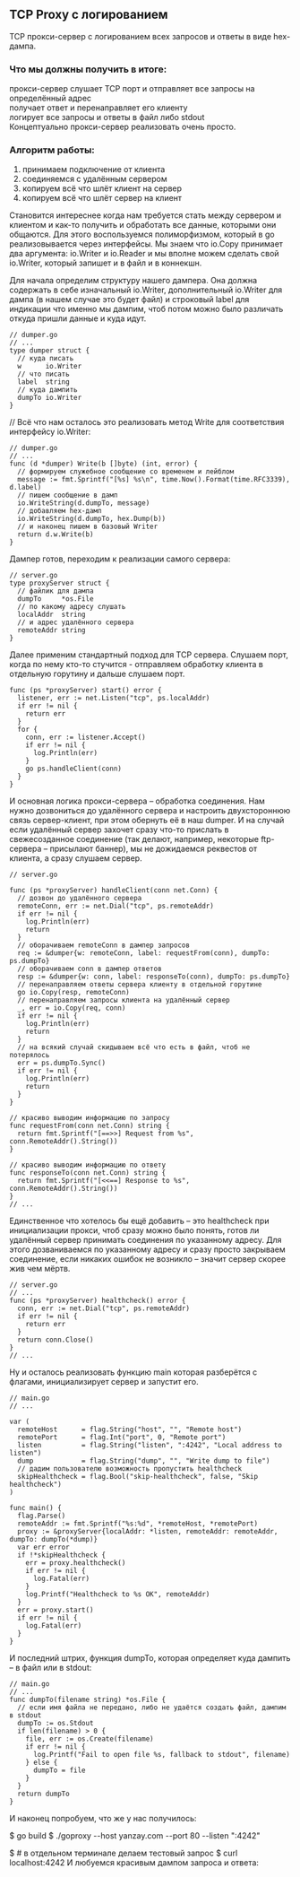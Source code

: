 ## TCP Proxy с логированием


TCP прокси-сервер c логированием всех запросов и ответы в виде hex-дампа.

### Что мы должны получить в итоге:

прокси-сервер слушает TCP порт и отправляет все запросы на определённый адрес   
получает ответ и перенаправляет его клиенту   
логирует все запросы и ответы в файл либо stdout   
Концептуально прокси-сервер реализовать очень просто. 

### Алгоритм работы:

1. принимаем подключение от клиента
2. соединяемся с удалённым сервером
3. копируем всё что шлёт клиент на сервер
4. копируем всё что шлёт сервер на клиент

Становится интереснее когда нам требуется стать между сервером и клиентом и 
как-то получить и обработать все данные, которыми они общаются. Для этого воспользуемся полиморфизмом, 
который в go реализовывается через интерфейсы. 
Мы знаем что io.Copy принимает два аргумента: io.Writer и io.Reader и мы вполне можем сделать свой io.Writer, 
который запишет и в файл и в коннекшн.

Для начала определим структуру нашего дампера. 
Она должна содержать в себе изначальный io.Writer, дополнительный io.Writer для дампа 
(в нашем случае это будет файл) и строковый label для индикации что именно мы дампим, 
чтоб потом можно было различать откуда пришли данные и куда идут.

```golang
// dumper.go
// ...
type dumper struct {
  // куда писать
  w      io.Writer
  // что писать
  label  string
  // куда дампить
  dumpTo io.Writer
}
```

//
Всё что нам осталось это реализовать метод Write для соответствия интерфейсу io.Writer:

```golang
// dumper.go
// ...
func (d *dumper) Write(b []byte) (int, error) {
  // формируем служебное сообщение со временем и лейблом
  message := fmt.Sprintf("[%s] %s\n", time.Now().Format(time.RFC3339), d.label)
  // пишем сообщение в дамп
  io.WriteString(d.dumpTo, message)
  // добавляем hex-дамп
  io.WriteString(d.dumpTo, hex.Dump(b))
  // и наконец пишем в базовый Writer
  return d.w.Write(b)
}
```

Дампер готов, переходим к реализации самого сервера:

```golang
// server.go
type proxyServer struct {
  // файлик для дампа
  dumpTo     *os.File
  // по какому адресу слушать
  localAddr  string
  // и адрес удалённого сервера
  remoteAddr string
}
```

Далее применим стандартный подход для TCP сервера. Слушаем порт, когда по нему кто-то стучится - отправляем обработку клиента в отдельную горутину и дальше слушаем порт.


```golang
func (ps *proxyServer) start() error {
  listener, err := net.Listen("tcp", ps.localAddr)
  if err != nil {
    return err
  }
  for {
    conn, err := listener.Accept()
    if err != nil {
      log.Println(err)
    }
    go ps.handleClient(conn)
  }
}
```

И основная логика прокси-сервера – обработка соединения. Нам нужно дозвониться до удалённого сервера и настроить двухстороннюю связь сервер-клиент, при этом обернуть её в наш dumper.
И на случай если удалённый сервер захочет сразу что-то прислать в свежесозданное соединение (так делают, например, некоторые ftp-сервера – присылают баннер), мы не дожидаемся реквестов от клиента, а сразу слушаем сервер.

```golang
// server.go

func (ps *proxyServer) handleClient(conn net.Conn) {
  // дозвон до удалённого сервера
  remoteConn, err := net.Dial("tcp", ps.remoteAddr)
  if err != nil {
    log.Println(err)
    return
  }
  // оборачиваем remoteConn в дампер запросов
  req := &dumper{w: remoteConn, label: requestFrom(conn), dumpTo: ps.dumpTo}
  // оборачиваем conn в дампер ответов
  resp := &dumper{w: conn, label: responseTo(conn), dumpTo: ps.dumpTo}
  // перенаправляем ответы сервера клиенту в отдельной горутине
  go io.Copy(resp, remoteConn)
  // перенаправляем запросы клиента на удалённый сервер
  _, err = io.Copy(req, conn)
  if err != nil {
    log.Println(err)
    return
  }
  // на всякий случай скидываем всё что есть в файл, чтоб не потерялось
  err = ps.dumpTo.Sync()
  if err != nil {
    log.Println(err)
    return
  }
}

// красиво выводим информацию по запросу
func requestFrom(conn net.Conn) string {
  return fmt.Sprintf("[==>>] Request from %s", conn.RemoteAddr().String())
}

// красиво выводим информацию по ответу
func responseTo(conn net.Conn) string {
  return fmt.Sprintf("[<<==] Response to %s", conn.RemoteAddr().String())
}
// ...
```

Единственное что хотелось бы ещё добавить – это healthcheck при инициализации прокси, чтоб сразу можно было понять, готов ли удалённый сервер принимать соединения по указанному адресу. Для этого дозваниваемся по указанному адресу и сразу просто закрываем соединение, если никаких ошибок не возникло – значит сервер скорее жив чем мёртв.

```golang
// server.go
// ...
func (ps *proxyServer) healthcheck() error {
  conn, err := net.Dial("tcp", ps.remoteAddr)
  if err != nil {
    return err
  }
  return conn.Close()
}
// ...
```


Ну и осталось реализовать функцию main которая разберётся с флагами, инициализирует сервер и запустит его.

```golang
// main.go
// ...

var (
  remoteHost      = flag.String("host", "", "Remote host")
  remotePort      = flag.Int("port", 0, "Remote port")
  listen          = flag.String("listen", ":4242", "Local address to listen")
  dump            = flag.String("dump", "", "Write dump to file")
  // дадим пользователю возможность пропустить healthcheck
  skipHealthcheck = flag.Bool("skip-healthcheck", false, "Skip healthcheck")
)

func main() {
  flag.Parse()
  remoteAddr := fmt.Sprintf("%s:%d", *remoteHost, *remotePort)
  proxy := &proxyServer{localAddr: *listen, remoteAddr: remoteAddr, dumpTo: dumpTo(*dump)}
  var err error
  if !*skipHealthcheck {
    err = proxy.healthcheck()
    if err != nil {
      log.Fatal(err)
    }
    log.Printf("Healthcheck to %s OK", remoteAddr)
  }
  err = proxy.start()
  if err != nil {
    log.Fatal(err)
  }
}
```

И последний штрих, функция dumpTo, которая определяет куда дампить – в файл или в stdout:

```golang
// main.go
// ...
func dumpTo(filename string) *os.File {
  // если имя файла не передано, либо не удаётся создать файл, дампим в stdout
  dumpTo := os.Stdout
  if len(filename) > 0 {
    file, err := os.Create(filename)
    if err != nil {
      log.Printf("Fail to open file %s, fallback to stdout", filename)
    } else {
      dumpTo = file
    }
  }
  return dumpTo
}
```

И наконец попробуем, что же у нас получилось:

$ go build
$ ./goproxy --host yanzay.com --port 80 --listen ":4242"

$ # в отдельном терминале делаем тестовый запрос
$ curl localhost:4242
И любуемся красивым дампом запроса и ответа:

